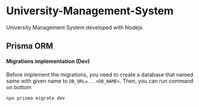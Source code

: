 # University-Management-System
University Management System developed with Nodejs

## Prisma ORM

#### Migrations implementation (Dev)

Before implement the migrations, you need to create a database that named same with given name to `DB_URL=...<DB_NAME>`. Then, you can run command on bottom
```cli
npx prisma migrate dev
```
